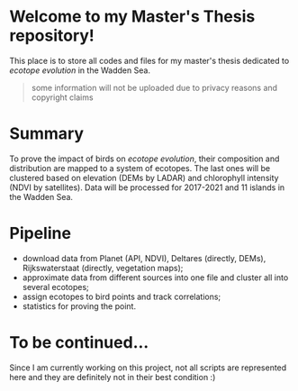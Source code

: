# Welcome to my Master's Thesis repository!
This place is to store all codes and files for my master's thesis dedicated to _ecotope evolution_ in the Wadden Sea.
> some information will not be uploaded due to privacy reasons and copyright claims

# Summary
To prove the impact of birds on _ecotope evolution_, their composition and distribution are mapped to a system of ecotopes. The last ones will be clustered based on elevation (DEMs by LADAR) and chlorophyll intensity (NDVI by satellites). Data will be processed for 2017-2021 and 11 islands in the Wadden Sea.

# Pipeline
- download data from Planet (API, NDVI), Deltares (directly, DEMs), Rijkswaterstaat (directly, vegetation maps);
- approximate data from different sources into one file and cluster all into several ecotopes;
- assign ecotopes to bird points and track correlations;
- statistics for proving the point.

# To be continued...
Since I am currently working on this project, not all scripts are represented here and they are definitely not in their best condition :)
